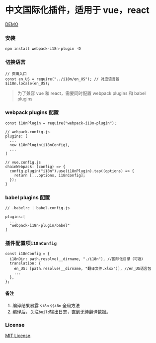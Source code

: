 # 中文国际化插件，适用于 vue，react

[DEMO](./demo)

### 安装

```
npm install webpack-i18n-plugin -D
```
### 切换语言
```
// 页面入口
const en_US = require("../i18n/en_US"); // 对应语言包
$i18n.locale(en_US);
```

> 为了兼容 vue 和 react，需要同时配置 webpack plugins 和 babel plugins

### webpack plugins 配置

```
const i18nPlugin = require("webpack-i18n-plugin");

// webpack.config.js
plugins: [
  ...
  new i18nPlugin(i18nConfig),
  ...
]

// vue.config.js
chainWebpack: (config) => {
  config.plugin("i18n").use(i18nPlugin).tap((options) => {
    return [...options, i18nConfig];
  });
}
```

### babel plugins 配置

```
// .babelrc | babel.config.js

plugins:[
  ...
  "webpack-i18n-plugin/babel"
]
```

### 插件配置项`i18nConfig`

```
const i18nConfig = {
  i18nDir: path.resolve(__dirname, "./i18n"), //国际化目录（可选）
  translation: {
    en_US: [path.resolve(__dirname, "翻译文件.xlsx")], //en_US语言包
    ...
  },
};
```

#### 备注

1. 编译结果暴露 `$i8n` `$$i8n` 全局方法
2. 编译后，关注`build`输出日志，直到无待翻译数据。

### License

[MIT License](./LICENSE).
